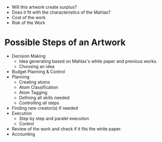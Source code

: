 * Will this artwork create surplus?
* Does it fit with the characteristics of the Mahlas?
* Cost of the work
* Risk of the Work

# Possible Steps of an Artwork
* Decision Making
  * Idea generating based on Mahlas's white paper and previous works.
  * Choosing an idea
* Budget Planning & Control
* Planning
  * Creating atoms
  * Atom Classification
  * Atom Tagging
  * Defining all skills needed
  * Controlling all steps
* Finding new creator(s) if needed
* Execution
  * Step by step and paralel execution
  * Control
* Review of the work and check if it fits the white paper.
* Accounting

